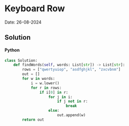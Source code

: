 
# Keyboard Row

Date: 26-08-2024

## Solution
#### Python
```python
class Solution:
    def findWords(self, words: List[str]) -> List[str]:
        rows = ["qwertyuiop", "asdfghjkl", "zxcvbnm"]
        out = []
        for w in words:
            i = w.lower()
            for r in rows:
                if i[0] in r:
                    for j in i:
                        if j not in r:
                            break
                    else:
                        out.append(w)
        return out
```
        